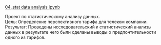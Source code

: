 [4]: https://github.com/ponandrew100/y_praktikum/blob/master/04_stat%20data%20analysis/04_stat%20data%20analysis.ipynb  

[04_stat data analysis.ipynb][4]  

Проект по статистическому анализу данных.  
Цель: Определение перспективного тарифа для телеком компании.
Результат: Проведены исследовательский и статистический анализы данных в результате чего были сделаны выводы о предпочтительности одного из тарифов.

